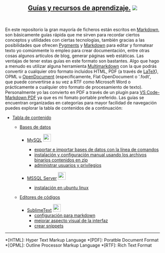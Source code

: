 [comment]: <> (Author: Marco Contreras Herrera)
[comment]: <> (Email: enidev911@gmail.com)

<h2 align="center">
  <u>Guías y recursos de aprendizaje.</u>
  <img src="./assets/ico/hand_with_pen.ico">
</h2>

<br>




En este repositorio la gran mayoría de ficheros están escritos en [Markdown](https://es.wikipedia.org/wiki/Markdown), son básicamente guías rápida que me sirven para recordar ciertos conceptos y utilidades con ciertas tecnologías, también gracias a las posibilidades que ofrecen  [Pygments](https://pygments.org/) y [Markdown](https://es.wikipedia.org/wiki/Markdown) para editar y formatear texto yo comúnmente lo empleo para crear documentación, entre otras cosas algunos artículos de blog, generar páginas web estáticas. Las ventajas de tener estas guías en este formato son bastantes. Algo que hago a menudo es utilizar alguna herramienta [Multimarkdown](https://fletcherpenney.net/multimarkdown/#whatismultimarkdown) con la que podrás convertir a cualquier otro formato incluidos HTML, PDF (a través de [LaTeX](https://es.wikipedia.org/wiki/LaTeX)), OPML u [OpenDocument](https://es.wikipedia.org/wiki/OpenDocument) (específicamente, Flat OpenDocument o '.fodt', que puede convertirse a su vez a RTF como Microsoft Word o prácticamente a cualquier otro formato de procesamiento de texto). Personalmente yo las convierto en PDF a través de un plugín para [VS Code-Markdown PDF](https://marketplace.visualstudio.com/items?itemName=yzane.markdown-pdf) ya que es mi fomato portable preferido. Las guías se encuentran organizadas en categorías para mayor facilidad de navegación puedes explorar la tabla de contenidos de a continuación:


- [Tabla de contenido](#)

    * [Bases de datos](#)
        - [MySQL](#) <img src='assets/ico/MySQL_Logo.ico' width='25'/>
            + [exportar e importar bases de datos con la línea de comandos](devs/database/mysql/mysqldump_import_export)
            + [instalación y configuración manual usando los archivos binarios contenidos en zip](devs/database/mysql/install_zip)
            + [administrar usuarios y privilegios](devs/database/mysql/manager_users_privileges)
        - [MSSQL Server](#) <img src='assets/ico/microsoft_sql_server.ico' width='25'/>

            * [instalación en ubuntu linux](#)
            

    * [Editores de códigos](#)
        - [SublimeText](#) <img src='assets/ico/sublime_text.ico' width='25'/>
            + [configuración para markdown](devs/ide_code_editor/sublimetext/edit_markdown)
            + [mejorar aspecto visual de la interfaz](#)
            + [crear snippets](#)


---


*[HTML]: Hyper Text Markup Language
*[PDF]: Poratble Document Format
*[OPML]: Outline Processor Markup Language
*[RTF]: Rich Text Format